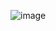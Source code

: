 ![image](https://github.com/Gavin991/DirectX12CodeSamples/blob/master/DirectX12CodeSamplesSolution/DirectX12UWPTwoTexture/DirectX12UWPTwoTexture.png)